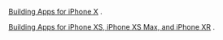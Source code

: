 


[Building Apps for iPhone X](https://developer.apple.com/videos/play/tech-talks/201) .  

[Building Apps for iPhone XS, iPhone XS Max, and iPhone XR](https://developer.apple.com/videos/play/tech-talks/207/) .  
